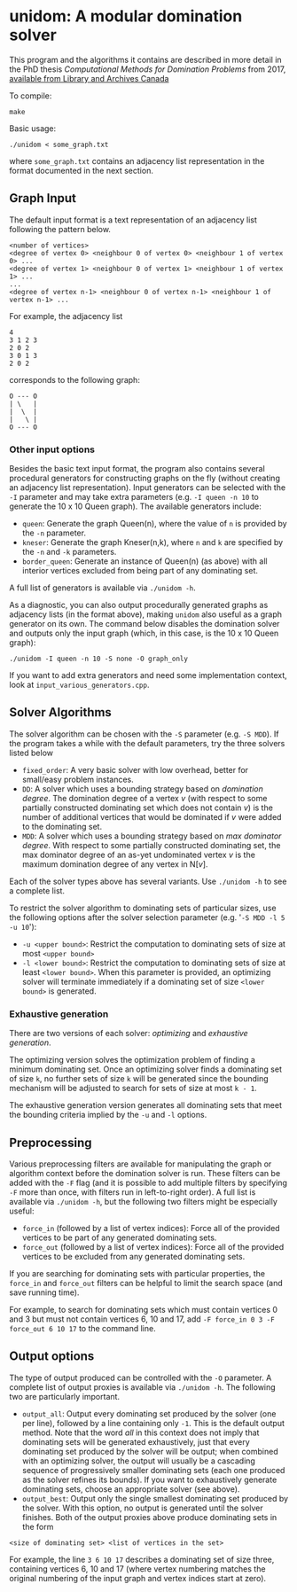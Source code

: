 # unidom: A modular domination solver

This program and the algorithms it contains are described in more detail in the PhD thesis _Computational Methods for Domination Problems_ from 2017, [available from Library and Archives Canada](https://library-archives.canada.ca/eng/services/services-libraries/theses/Pages/item.aspx?idNumber=1199659634)

To compile:
```
make
```

Basic usage: 
```
./unidom < some_graph.txt
```
where `some_graph.txt` contains an adjacency list representation in the format documented in the next section.

## Graph Input

The default input format is a text representation of an adjacency list following the pattern below.
```
<number of vertices>
<degree of vertex 0> <neighbour 0 of vertex 0> <neighbour 1 of vertex 0> ...
<degree of vertex 1> <neighbour 0 of vertex 1> <neighbour 1 of vertex 1> ...
...
<degree of vertex n-1> <neighbour 0 of vertex n-1> <neighbour 1 of vertex n-1> ...
```

For example, the adjacency list 
```
4
3 1 2 3
2 0 2
3 0 1 3
2 0 2
```
corresponds to the following graph:
```
O --- O
| \   |
|  \  |
|   \ |
O --- O
```

### Other input options

Besides the basic text input format, the program also contains several procedural generators for constructing graphs on the fly (without creating an adjacency list representation). Input generators can be selected with the `-I` parameter and may take extra parameters (e.g. `-I queen -n 10` to generate the 10 x 10 Queen graph). The available generators include:
 - `queen`: Generate the graph Queen(n), where the value of `n` is provided by the `-n` parameter.
 - `kneser`: Generate the graph Kneser(n,k), where `n` and `k` are specified by the `-n` and `-k` parameters.
 - `border_queen`: Generate an instance of Queen(n) (as above) with all interior vertices excluded from being part of any dominating set.

A full list of generators is available via `./unidom -h`. 

As a diagnostic, you can also output procedurally generated graphs as adjacency lists (in the format above), making `unidom` also useful as a graph generator on its own. The command below disables the domination solver and outputs only the input graph (which, in this case, is the 10 x 10 Queen graph):
```
./unidom -I queen -n 10 -S none -O graph_only
```

If you want to add extra generators and need some implementation context, look at `input_various_generators.cpp`.


## Solver Algorithms
The solver algorithm can be chosen with the `-S` parameter (e.g. `-S MDD`). If the program takes
a while with the default parameters, try the three solvers listed below
 - `fixed_order`: A very basic solver with low overhead, better for small/easy problem instances.
 - `DD`: A solver which uses a bounding strategy based on _domination degree_. The domination degree of a vertex _v_ (with respect to some partially constructed dominating set which does not contain _v_) is the number of additional vertices that would be dominated if _v_ were added to the dominating set.
 - `MDD`: A solver which uses a bounding strategy based on _max dominator degree_. With respect to some partially constructed dominating set, the max dominator degree of an as-yet undominated vertex _v_ is the maximum domination degree of any vertex in N\[_v_\].

Each of the solver types above has several variants. Use `./unidom -h` to see a complete list.

To restrict the solver algorithm to dominating sets of particular sizes, use the following options after the solver selection parameter (e.g. '`-S MDD -l 5 -u 10`'):
 - `-u <upper bound>`: Restrict the computation to dominating sets of size at most `<upper bound>`
 - `-l <lower bound>`: Restrict the computation to dominating sets of size at least `<lower bound>`. When this parameter is provided, an optimizing solver will terminate immediately if a dominating set of size `<lower bound>` is generated.

### Exhaustive generation
There are two versions of each solver: _optimizing_ and _exhaustive generation_. 

The optimizing version solves the optimization problem of finding a minimum dominating set. Once an optimizing solver finds a dominating set of size `k`, no further sets of size `k` will be generated since the bounding mechanism will be adjusted to search for sets of size at most `k - 1`. 

The exhaustive generation version generates all dominating sets that meet the bounding criteria implied by the `-u` and `-l` options.

## Preprocessing
Various preprocessing filters are available for manipulating the graph or algorithm context before the domination solver is run. These filters can be added with the `-F` flag (and it is possible to add multiple filters by specifying `-F` more than once, with filters run in left-to-right order). A full list is available via `./unidom -h`, but the following two filters might be especially useful:
 - `force_in` (followed by a list of vertex indices): Force all of the provided vertices to be part of any generated dominating sets.
 - `force_out` (followed by a list of vertex indices): Force all of the provided vertices to be excluded from any generated dominating sets.

If you are searching for dominating sets with particular properties, the `force_in` and `force_out` filters can be helpful to limit the search space (and save running time).

For example, to search for dominating sets which must contain vertices 0 and 3 but must not contain vertices 6, 10 and 17, add `-F force_in 0 3 -F force_out 6 10 17` to the command line.

## Output options
The type of output produced can be controlled with the `-O` parameter. A complete list of output proxies is available via `./unidom -h`. The following two are particularly important.
 - `output_all`: Output every dominating set produced by the solver (one per line), followed by a line containing only `-1`. This is the default output method. Note that the word _all_ in this context does not imply that dominating sets will be generated exhaustively, just that every dominating set produced by the solver will be output; when combined with an optimizing solver, the output will usually be a cascading sequence of progressively smaller dominating sets (each one produced as the solver refines its bounds). If you want to exhaustively generate dominating sets, choose an appropriate solver (see above).
  - `output_best`: Output only the single smallest dominating set produced by the solver. With this option, no output is generated until the solver finishes.
Both of the output proxies above produce dominating sets in the form
```
<size of dominating set> <list of vertices in the set>
```
For example, the line `3 6 10 17` describes a dominating set of size three, containing vertices 6, 10 and 17 (where vertex numbering matches the original numbering of the input graph and vertex indices start at zero).